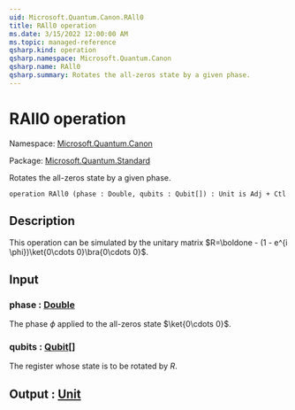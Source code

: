 ```yaml
---
uid: Microsoft.Quantum.Canon.RAll0
title: RAll0 operation
ms.date: 3/15/2022 12:00:00 AM
ms.topic: managed-reference
qsharp.kind: operation
qsharp.namespace: Microsoft.Quantum.Canon
qsharp.name: RAll0
qsharp.summary: Rotates the all-zeros state by a given phase.
---
```


# RAll0 operation

Namespace: [Microsoft.Quantum.Canon](xref:Microsoft.Quantum.Canon)

Package: [Microsoft.Quantum.Standard](https://nuget.org/packages/Microsoft.Quantum.Standard)


Rotates the all-zeros state by a given phase.

```qsharp
operation RAll0 (phase : Double, qubits : Qubit[]) : Unit is Adj + Ctl
```


## Description

This operation can be simulated by the unitary matrix$R=\boldone - (1 - e^{i \phi})\ket{0\cdots 0}\bra{0\cdots 0}$.

## Input

### phase : [Double](xref:microsoft.quantum.qsharp.valueliterals#double-literals)

The phase $\phi$ applied to the all-zeros state $\ket{0\cdots 0}$.


### qubits : [Qubit](xref:microsoft.quantum.qsharp.valueliterals#qubit-literals)[]

The register whose state is to be rotated by $R$.



## Output : [Unit](xref:microsoft.quantum.qsharp.valueliterals#unit-literal)

